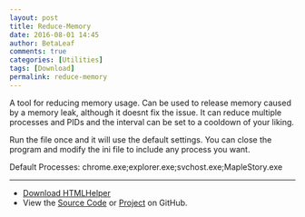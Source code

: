 ```yaml
---
layout: post
title: Reduce-Memory
date: 2016-08-01 14:45
author: BetaLeaf
comments: true
categories: [Utilities]
tags: [Download]
permalink: reduce-memory
---
```


A tool for reducing memory usage. Can be used to release memory caused by a memory leak, although it doesnt fix the issue. It can reduce multiple processes and PIDs and the interval can be set to a cooldown of your liking. 

Run the file once and it will use the default settings. You can close the program and modify the ini file to include any process you want.

Default Processes: chrome.exe;explorer.exe;svchost.exe;MapleStory.exe

---

  - [<i class="fa fa-download"></i> Download HTMLHelper](https://github.com/BetaLeaf/Reduce-Memory/releases)  
  - View the [<i class="fa fa-file-code-o"></i> Source Code](https://github.com/BetaLeaf/Reduce-Memory/blob/master/Reduce%20Memory.au3) or [<i class="fa fa-code-fork"></i> Project](https://github.com/BetaLeaf/Reduce-Memory) on GitHub.
